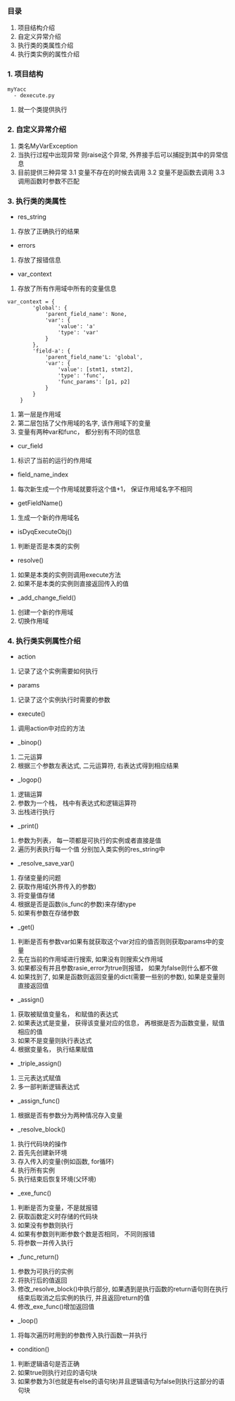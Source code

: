 ### 目录
1. 项目结构介绍
2. 自定义异常介绍
3. 执行类的类属性介绍
4. 执行类实例的属性介绍


### 1. 项目结构

```
myYacc
  - dexecute.py
```
1. 就一个类提供执行

### 2. 自定义异常介绍
1. 类名MyVarException
2. 当执行过程中出现异常 则raise这个异常, 外界接手后可以捕捉到其中的异常信息
3. 目前提供三种异常
3.1 变量不存在的时候去调用
3.2 变量不是函数去调用
3.3 调用函数时参数不匹配

### 3. 执行类的类属性
- res_string 
1. 存放了正确执行的结果

- errors 
1. 存放了报错信息

- var_context
1. 存放了所有作用域中所有的变量信息
```
var_context = {
        'global': {
            'parent_field_name': None,
            'var': {
                'value': 'a'
                'type': 'var'   
            }
        },
        'field-a': {
            'parent_field_name'L: 'global',
            'var': {
                'value': [stmt1, stmt2],
                'type': 'func',
                'func_params': [p1, p2]
            }
        }
    }
````
1. 第一层是作用域
2. 第二层包括了父作用域的名字, 该作用域下的变量
3. 变量有两种var和func， 都分别有不同的信息

- cur_field
1. 标识了当前的运行的作用域

- field_name_index
1. 每次新生成一个作用域就要将这个值+1， 保证作用域名字不相同

- getFieldName()
1. 生成一个新的作用域名

- isDyqExecuteObj()
1. 判断是否是本类的实例

- resolve()
1. 如果是本类的实例则调用execute方法
2. 如果不是本类的实例则直接返回传入的值

- _add_change_field()
1. 创建一个新的作用域
2. 切换作用域

### 4. 执行类实例属性介绍
- action
1. 记录了这个实例需要如何执行

- params
1. 记录了这个实例执行时需要的参数

- execute()
1. 调用action中对应的方法

- _binop()
1. 二元运算
2. 根据三个参数左表达式, 二元运算符, 右表达式得到相应结果

- _logop()
1. 逻辑运算
2. 参数为一个栈， 栈中有表达式和逻辑运算符
3. 出栈进行执行

- _print()
1. 参数为列表， 每一项都是可执行的实例或者直接是值
2. 遍历列表执行每一个值 分别加入类实例的res_string中

- _resolve_save_var()
1. 存储变量的问题
2. 获取作用域(外界传入的参数)
3. 将变量值存储
4. 根据是否是函数(is_func的参数)来存储type
5. 如果有参数在存储参数


- _get()
1. 判断是否有参数var如果有就获取这个var对应的值否则则获取params中的变量
2. 先在当前的作用域进行搜索, 如果没有则搜索父作用域
3. 如果都没有并且参数rasie_error为true则报错， 如果为false则什么都不做
4. 如果找到了, 如果是函数则返回变量的dict(需要一些别的参数), 如果是变量则直接返回值

- _assign()
1.  获取被赋值变量名， 和赋值的表达式
2. 如果表达式是变量， 获得该变量对应的信息， 再根据是否为函数变量，赋值相应的值
3. 如果不是变量则执行表达式
4. 根据变量名， 执行结果赋值

- _triple_assign()
1. 三元表达式赋值
2. 多一部判断逻辑表达式

- _assign_func()
1. 根据是否有参数分为两种情况存入变量

- _resolve_block()
1. 执行代码块的操作
2. 首先先创建新环境
3. 存入传入的变量(例如函数, for循环)
4. 执行所有实例
5. 执行结束后恢复环境(父环境)

- _exe_func()
1. 判断是否为变量，不是就报错
2. 获取函数定义时存储的代码块
3. 如果没有参数则执行
4. 如果有参数则判断参数个数是否相同， 不同则报错
5. 将参数一并传入执行

- _func_return()
1. 参数为可执行的实例
2. 将执行后的值返回
3. 修改_resolve_block()中执行部分, 如果遇到是执行函数的return语句则在执行结束后取消之后实例的执行, 并且返回return的值
4. 修改_exe_func()增加返回值

- _loop()
1. 将每次遍历时用到的参数传入执行函数一并执行

- condition()
1. 判断逻辑语句是否正确
2. 如果true则执行对应的语句块
3. 如果参数为3(也就是有else的语句块)并且逻辑语句为false则执行这部分的语句块